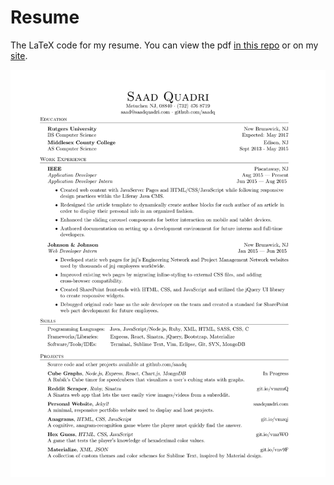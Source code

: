 # Resume
The LaTeX code for my resume. You can view the pdf [in this repo](/resume.pdf) or on my [site](http://saadquadri.com/resume/resume.pdf).

![](/resume.png)
